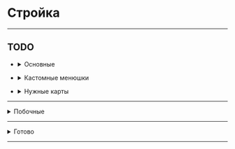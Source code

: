 # Стройка

<hr>

## TODO

- <details>
  <summary>Основные</summary>

    - Блокнот для списка блоков
    - Обновление витрины? (прокачка времени обновления)
    - Кд на кнопки в менюшках
    - Ребитхи - новые города, бустеры статистики
    - Прокачка зданий
    - Проверку поставки блоков через рандомный хеш
    - Интегрировать линии в гайд
    - Кастомный клиент для бустеров
    - Взятие кредитов (переработать)
    - Донат: Автомат починка зданий(Здания не ломаются)
    - Глобальный бустер - меньше блоков для починки зданий
    - Изменить меню доната (меньше разных цветов)
    - Обучение (пройтись по всем механикам, рассказать)
    - Прокачка мэрии по внешнему миру
    - Переделать систему кейсов - 1 кейс, из него падает обычный, редкий, легендарный, указать какие работники могу
      выпасть
    - Меню след блоков (инфо про постройку)
    - Ежедневные задания
    - Настройка экономики
    - Мультисерверность (автоматический запуск серверов)

</details>

- <details>
  <summary>Кастомные менюшки</summary>

    - Прокачка рабочего
    - Взятие блоков со склада
    - Прокачка склада
    - Покупка блоков в магазине
    - Круг следующих блоков
    - <details>
      <summary>Глобальная карта мира</summary>

      ![image](https://i.imgur.com/t3I3Brf.jpg)
      </details>
    - <details>
      <summary>Информация про постройку (при наведении)</summary>

      ![image](https://i.imgur.com/GRSM5XF.png)
      </details>

</details>

- <details>
  <summary>Нужные карты</summary>

    - Структуры
    - Локации (перестройка в один город)
    - Здание мэрии
    - Фриланс здания - машины и т.д., чтобы типо транспортировать на заказ

</details>

<hr>

<details>
  <summary>Побочные</summary>

- Переделать покупку локаций на ability с dependencies (зависимыми локациями)

</details>

<hr>

<details>
  <summary>Готово</summary>

<details>
  <summary>Old</summary>

- ✔Взятие денег в долг -> Банк
- ✔Работники + Покупка - в одно меню
- ✔Взятие блоков со склада (ЛКМ - 64, ПКМ - всё)
- ✔Склад: нет места в инвентаре - ...
- ✔Реактивный склад (изменяется без закрытия)
- ✔Тп по локам не работает
- ✔Можно было положить на склад предметы меню и доната (fix)
- ✔Сортировка работников по редкости
- ✔Здание мэрии - пассивный доход, улучшать
- ✔Афк зона
- ✔Донат: Игровая валюта
- <details>
  <summary>✔Русские символы в intelij терминале</summary>

  <h5>Settings/Preferences | Editor | File Encodings</h5>
  ```
  global encoding -> UTF-8
  project encoding -> UTF-8
  ```
  <h5>Help | Edit Custom VM Options</h5>
  ```
  -Dconsole.encoding=UTF-8
  -Dfile.encoding=UTF-8
  ```
  </details>
- ✔Оптимизация мира(gameRules: tickSpeed...)
- ✔Информация по работникам норм - инфо какие поля чё значат
- ✔[Теги в чате](https://colordesigner.io/gradient-generator) ([Готовые градиенты](https://uigradients.com/))
- ✔Ломание зданий улучшить (уведомление)
- ✔Поменять местами покупка - список
- ✔Наводишь на работника - показывается инфа
- ✔Показывать всех игроков в табе
- ✔Показывать, что можно положить на склад блоки, когда входишь в необходимую зону
- ✔Эмоджи денег отображается не по центру -> убрать эмоджи
- ✔Текстуры блоков проподали на складе (fix)
- ✔Статистика плохо робит (fix)
- ✔Теги в табе
- ✔Локации (покупка, перемещение)
- ✔Переходы между локациями
- ✔Рефактор менюшек доната
- ✔Вывод инфы о поломке
- ✔Всё зависало когда рабочий строил довольно быстро (fix)
- ✔Обучение отбрасывало на начальный шаг (fix)
- ✔Ключи в покупке рабочих изменены на 1, 5, 10
- ✔Блокировка перехода между реалмами мини режима (избегание потери статистики)
- ✔Меню настроек (вкл/выкл тега...)
- ✔Применение бустеров (доход)
- ✔Не работает ставка блоков, улучшить (fix)
- ✔Сохранение донатов
- ✔Сохранение работников
- ✔Можно ставить диагональные блоки (блок не соприкасается ни с одним другим)
- ✔Использование локализированных названий предметов
- ✔Мульти чат между серверами
- ✔Снос заглушек для постройки
- ✔Добавить тг бота
- ✔Добавить доп звуки
- ✔Улучшить меню постройки (клавиша M внутри постройки)
- ✔Выводить список блоков и их количество для постройки при выборе проекта
- ✔Группировка при выборе построек и покупки блоков по группам
- ✔Обновить visual driver
- ✔Кнопки инфо про меню
- ✔Информация про характеристики работника в список работников
- ✔Обновлять визуал структуры на принятие / окончание проекта
- ✔Убирать glow place сбора блоков при постройке
- ✔Новые звуки
- ✔В меню магазина показывать информацию про обновление цен
- ✔Оптимизация тасков
- ✔На витрине показывается количество блоков на складе
- ✔Убрать имена у нпс (оставить баннеры)
- ✔Изменены скины у нпс
- ✔Эффекты при неверном блоке
- ✔Игрок при телепортации смотрит вперёд
- ✔Сортировка блоков в витрине (более удобно)
- ✔Купленные блоки идут в инвентарь вместо склада
- ✔Обновлять цены в магазинах
    - ✔Обновлять кнопки при обновлении цен
    - ✔Обновлять кнопки при покупке
    - ✔Показывать сколько осталось до след награды
- ✔Теги
    - ✔Меню покупки/выбора активного
    - ✔Реактивное меню
    - ✔Донатные
- ✔Механика приноса блоков:
    - ✔Починка зданий
    - ✔Рабочим необходимы блоки для постройки
    - ✔Баннер "Положить блоки"
- ✔Достижения
- ✔Шанс x% получить монеты, репутацию
- ✔Улучшены уведомления про починку / поломку зданий
- ✔Быстрый доступ к функциям через команды, клавиши
- ✔Фриланс система -> доп доход (сроки, +- репутации)
    - ✔Выход из проекта -> -деньги, репутация
    - ✔Меню выбора структуры
- ✔Склад
    - ✔Ограничить вместимость
    - ✔Добавить прокачку вместимости
- ✔Показ оставшихся блоков не работал (fix)
- ✔Рабочие строили без учитывания сколько у них блоков (fix)
- ✔Неправильное срабатывание подсказки склада (fix)
- ✔При депозите блоков строителям блоки отдаются все (fix)
- ✔Цвета в showcase и storage меняются (fix)
- ✔Ежедневные награды не робят (fix)

</details>

- ✔Склад переполен - при разных типах блоках
- ✔Покупка пофиксить баги
- ✔Вопросики: Банк, Ежедневные задания, Мэрия, Склад
- ✔Мусорка для блоков
- ✔Выводить + на cursor message
- ✔Переделать главное меню choicer -> selection
- ✔Добавить в главное меню ежедневные награды, работников
- ✔Удалить мультичаты (по кнопкам)
- ❌Заменить стрелки над клетками на баннер с двигающейся стрелкой (разных цветов, зависит от состояния)
- ❌Список всех зданий (строящиеся, построенные, фриланс, поломанные)
- ❌Механика доставки блоков со склада
- ❌Получение достижений
- ❌Фриланс:
    - ❌Чем больше репутация - тем больше можешь потерять
- ❌Склад:
    - ❌Добавить прокачку передачи блоков рабочим
- ❌Меню управления зданием (улучшение, удаление, информация)
- ❌Стрелочки к поломанным зданиям
- ❌Glow place открытия меню здания в центре стороны клетки
- ❌Ежедневные задания
- ❌Больше новых звуков
- ✔Кастомные сервис (db)
    - ❌Event Service (события)
    - ✔Сохранение инвентаря в бд
- ❌Удаление зданий
- ❌Перенести всё из statistics в data
- ❌Сохранение построек после выхода
- ❌Не подгружается полупостроенное здание при перезаходе (fix)

</details>

<hr>
